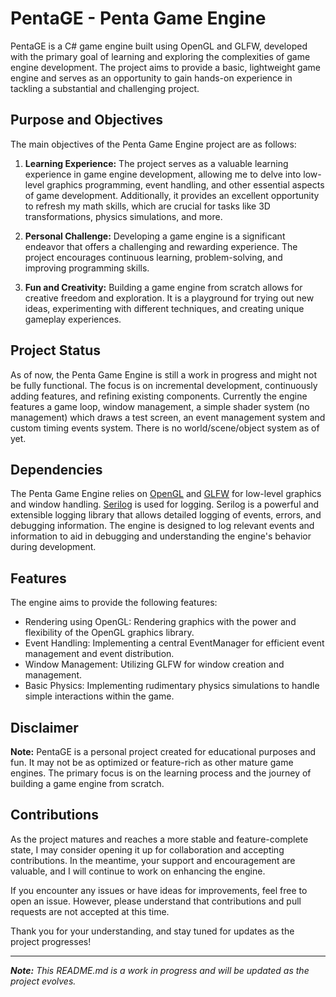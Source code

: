 # PentaGE - Penta Game Engine

PentaGE is a C# game engine built using OpenGL and GLFW, developed with the primary goal of learning and exploring the complexities of game engine development. The project aims to provide a basic, lightweight game engine and serves as an opportunity to gain hands-on experience in tackling a substantial and challenging project.

## Purpose and Objectives

The main objectives of the Penta Game Engine project are as follows:

1. **Learning Experience:** The project serves as a valuable learning experience in game engine development, allowing me to delve into low-level graphics programming, event handling, and other essential aspects of game development. Additionally, it provides an excellent opportunity to refresh my math skills, which are crucial for tasks like 3D transformations, physics simulations, and more.

2. **Personal Challenge:** Developing a game engine is a significant endeavor that offers a challenging and rewarding experience. The project encourages continuous learning, problem-solving, and improving programming skills.

3. **Fun and Creativity:** Building a game engine from scratch allows for creative freedom and exploration. It is a playground for trying out new ideas, experimenting with different techniques, and creating unique gameplay experiences.

## Project Status

As of now, the Penta Game Engine is still a work in progress and might not be fully functional. The focus is on incremental development, continuously adding features, and refining existing components. Currently the engine features a game loop, window management, a simple shader system (no management) which draws a test screen, an event management system and custom timing events system. There is no world/scene/object system as of yet.

## Dependencies

The Penta Game Engine relies on [OpenGL](https://www.opengl.org/) and [GLFW](https://www.glfw.org/) for low-level graphics and window handling.
[Serilog](https://serilog.net/) is used for logging. Serilog is a powerful and extensible logging library that allows detailed logging of events, errors, and debugging information. The engine is designed to log relevant events and information to aid in debugging and understanding the engine's behavior during development.

## Features

The engine aims to provide the following features:

- Rendering using OpenGL: Rendering graphics with the power and flexibility of the OpenGL graphics library.
- Event Handling: Implementing a central EventManager for efficient event management and event distribution.
- Window Management: Utilizing GLFW for window creation and management.
- Basic Physics: Implementing rudimentary physics simulations to handle simple interactions within the game.

## Disclaimer

**Note:** PentaGE is a personal project created for educational purposes and fun. It may not be as optimized or feature-rich as other mature game engines. The primary focus is on the learning process and the journey of building a game engine from scratch.

## Contributions

As the project matures and reaches a more stable and feature-complete state, I may consider opening it up for collaboration and accepting contributions. In the meantime, your support and encouragement are valuable, and I will continue to work on enhancing the engine.

If you encounter any issues or have ideas for improvements, feel free to open an issue. However, please understand that contributions and pull requests are not accepted at this time.

Thank you for your understanding, and stay tuned for updates as the project progresses!

---

_**Note:** This README.md is a work in progress and will be updated as the project evolves._
